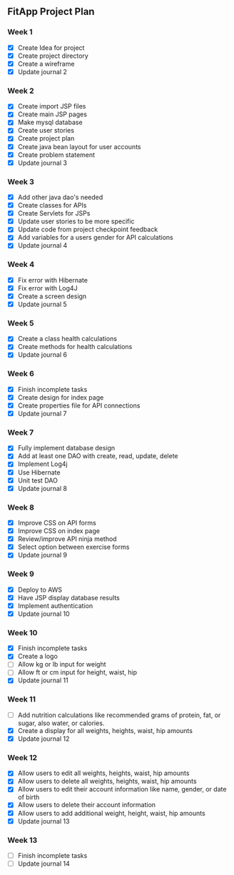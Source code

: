 ## FitApp Project Plan
### Week 1
- [x] Create Idea for project
- [x] Create project directory
- [x] Create a wireframe
- [x] Update journal 2

### Week 2
- [x] Create import JSP files
- [x] Create main JSP pages
- [x] Make mysql database
- [x] Create user stories
- [x] Create project plan
- [x] Create java bean layout for user accounts
- [x] Create problem statement
- [x] Update journal 3

### Week 3
- [x] Add other java dao's needed
- [x] Create classes for APIs
- [x] Create Servlets for JSPs
- [x] Update user stories to be more specific
- [x] Update code from project checkpoint feedback
- [x] Add variables for a users gender for API calculations
- [x] Update journal 4

### Week 4
- [x] Fix error with Hibernate
- [x] Fix error with Log4J
- [x] Create a screen design
- [x] Update journal 5

### Week 5
- [x] Create a class health calculations
- [x] Create methods for health calculations
- [x] Update journal 6

### Week 6
- [x] Finish incomplete tasks
- [x] Create design for index page
- [x] Create properties file for API connections
- [x] Update journal 7

### Week 7
- [x] Fully implement database design
- [x] Add at least one DAO with create, read, update, delete
- [x] Implement Log4j
- [x] Use Hibernate
- [x] Unit test DAO
- [x] Update journal 8

### Week 8
- [x] Improve CSS on API forms
- [x] Improve CSS on index page
- [x] Review/improve API ninja method
- [x] Select option between exercise forms
- [x] Update journal 9

### Week 9
- [x] Deploy to AWS
- [x] Have JSP display database results
- [x] Implement authentication
- [x] Update journal 10

### Week 10
- [x] Finish incomplete tasks
- [x] Create a logo
- [ ] Allow kg or lb input for weight
- [ ] Allow ft or cm input for height, waist, hip
- [x] Update journal 11

### Week 11
- [ ] Add nutrition calculations like recommended grams of protein, fat, or sugar, also water, or calories.
- [x] Create a display for all weights, heights, waist, hip amounts
- [x] Update journal 12

### Week 12
- [x] Allow users to edit all weights, heights, waist, hip amounts
- [x] Allow users to delete all weights, heights, waist, hip amounts
- [x] Allow users to edit their account information like name, gender, or date of birth
- [x] Allow users to delete their account information
- [x] Allow users to add additional weight, height, waist, hip amounts
- [x] Update journal 13

### Week 13
- [ ] Finish incomplete tasks
- [ ] Update journal 14
